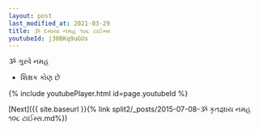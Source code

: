 ```yaml
---
layout: post
last_modified_at: 2021-03-29
title: ૐ દમાયા નમહ ૧૦૮ ટાઈમ્સ
youtubeId: j30BKq9uGUs
---
```

 
 
 ૐ ગુરવે નમહ  
 
 -  શિક્ષક કોણ છે 
 
  
 
  
 
 
 
 
 
 


{% include youtubePlayer.html id=page.youtubeId %}
 
[Next]({{ site.baseurl }}{% link  split2/_posts/2015-07-08-ૐ કૃતજ્ઞાય નમહ ૧૦૮ ટાઈમ્સ.md%})
 
